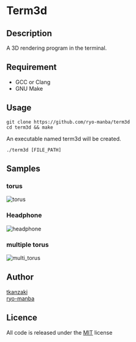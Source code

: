 # Term3d

## Description

A 3D rendering program in the terminal.

## Requirement

- GCC or Clang
- GNU Make

## Usage

```
git clone https://github.com/ryo-manba/term3d
cd term3d && make
```

An executable named term3d will be created.

```
./term3d [FILE_PATH]
```

## Samples

### torus
![torus](https://user-images.githubusercontent.com/76232929/156194198-3eabdb4c-df51-4736-a1ef-7962a3400bcf.gif)

### Headphone
![headphone](https://user-images.githubusercontent.com/76232929/156194212-3fa17060-9497-4f96-a145-26680ce43a2c.gif)

### multiple torus
![multi_torus](https://user-images.githubusercontent.com/76232929/156194221-bfc9f8b9-c17a-4eec-8d16-2e2dd5204229.gif)


## Author

[tkanzaki](https://github.com/tkanzaki42)<br>
[ryo-manba](https://twitter.com/ryo_manba)

## Licence
All code is released under the [MIT](https://github.com/ryo-manba/miniRT/blob/main/LICENSE) license
